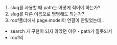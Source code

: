 1. slug를 사용할 때 path는 어떻게 적어야 하는가?
2. slug를 다른 이름으로 명명해도 되는가?
3. roof폴더에서 page.model이 연결이 안됬었는데.. 



* search 가 구현이 되지 않았던 이유 - path가 잘못되서
* roof의 